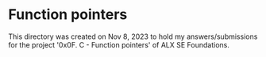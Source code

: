 <h1>Function pointers</h1>
This directory was created on Nov 8, 2023 to hold my answers/submissions for
the project '0x0F. C - Function pointers' of ALX SE Foundations.

